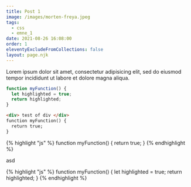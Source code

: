 ```yaml
---
title: Post 1
image: /images/morten-freya.jpeg
tags:
  - css
  - emne_1
date: 2021-08-26 16:08:00
order: 1
eleventyExcludeFromCollections: false
layout: page.njk
---
```


Lorem ipsum dolor sit amet, consectetur adipisicing elit, sed do eiusmod tempor incididunt ut labore et dolore magna aliqua.

``` js
function myFunction() {
  let highlighted = true;
  return highlighted;
}
```

```html
<div> test of div </div>
function myFunction() {
  return true;
}

```
{% highlight "js" %}
function myFunction() {
  return true;
}
{% endhighlight %}

asd

{% highlight "js" %}
function myFunction() {
  let highlighted = true;
  return highlighted;
}
{% endhighlight %}
